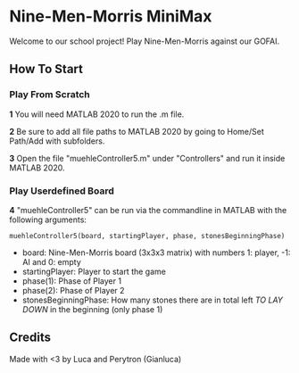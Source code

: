 # Nine-Men-Morris MiniMax

Welcome to our school project! Play Nine-Men-Morris against our GOFAI.

## How To Start

### Play From Scratch

**1** You will need MATLAB 2020 to run the .m file.

**2** Be sure to add all file paths to MATLAB 2020 by going to Home/Set Path/Add with subfolders.

**3** Open the file "muehleController5.m" under "Controllers" and run it inside MATLAB 2020.

### Play Userdefined Board

**4** "muehleController5" can be run via the commandline in MATLAB with the following arguments:
```
muehleController5(board, startingPlayer, phase, stonesBeginningPhase)
```

* board:                    Nine-Men-Morris board (3x3x3 matrix) with numbers 1: player, -1: AI and 0: empty
* startingPlayer:           Player to start the game
* phase(1):                 Phase of Player 1
* phase(2):                 Phase of Player 2
* stonesBeginningPhase:     How many stones there are in total left *TO LAY DOWN* in the beginning (only phase 1)

## Credits

Made with <3 by Luca and Perytron (Gianluca)
